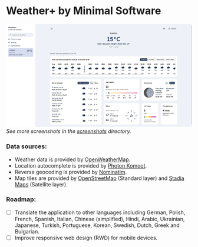 # Weather+ by Minimal Software

![Weather+ by Minimal Software application screenshot](application-screenshot.png)
_See more screenshots in the [screenshots](screenshots) directory._

### Data sources:
- Weather data is provided by [OpenWeatherMap](https://openweathermap.org/).
- Location autocomplete is provided by [Photon Komoot](https://photon.komoot.io/).
- Reverse geocoding is provided by [Nominatim](https://nominatim.openstreetmap.org/).
- Map tiles are provided by [OpenStreetMap](https://www.openstreetmap.org/) (Standard layer) and [Stadia Maps](https://stadiamaps.com/) (Satellite layer).

### Roadmap:
- [ ] Translate the application to other languages including German, Polish, French, Spanish, Italian, Chinese (simplified), Hindi, Arabic, Ukrainian, Japanese, Turkish, Portuguese, Korean, Swedish, Dutch, Greek and Bulgarian.
- [ ] Improve responsive web design (RWD) for mobile devices.